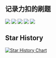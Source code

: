 ## 记录力扣的刷题

[![](https://img.shields.io/badge/WeChat-brightgreen)](#哪里能找到我) [![](https://img.shields.io/badge/力扣-blueviolet)](https://leetcode.cn/u/xiao-wu2/) [![](https://img.shields.io/badge/Juejin-掘金-blue)](https://p.ipic.vip/pj4t8y.jpg) [![](https://img.shields.io/badge/Zhihu-知乎-blue)](https://www.zhihu.com/people/ruinmo-ri) [![](https://img.shields.io/badge/bilili-哔哩哔哩-ff69b4)](https://space.bilibili.com/21435096?spm_id_from=333.337.0.0)

## Star History

[![Star History Chart](https://api.star-history.com/svg?repos=rookie2000/leetcode&type=Date)](https://star-history.com/#rookie2000/leetcode&Date)
